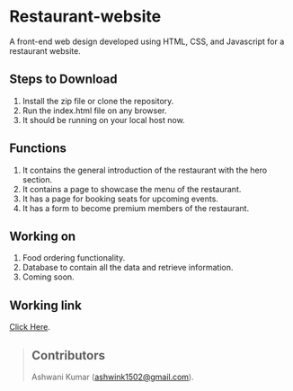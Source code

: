 # Restaurant-website
A front-end web design developed using HTML, CSS, and Javascript for a restaurant website.

## Steps to Download
1. Install the zip file or clone the repository.
2. Run the index.html file on any browser.
3. It should be running on your local host now.

## Functions
1. It contains the general introduction of the restaurant with the hero section.
2. It contains a page to showcase the menu of the restaurant.
3. It has a page for booking seats for upcoming events.
4. It has a form to become premium members of the restaurant.

## Working on 
1. Food ordering functionality.
2. Database to contain all the data and retrieve information.
3. Coming soon.
   
## Working link
[Click Here](https://themaharaja.netlify.app/ "Takes to Hosted Website").

> ## Contributors
> Ashwani Kumar (ashwink1502@gmail.com).
